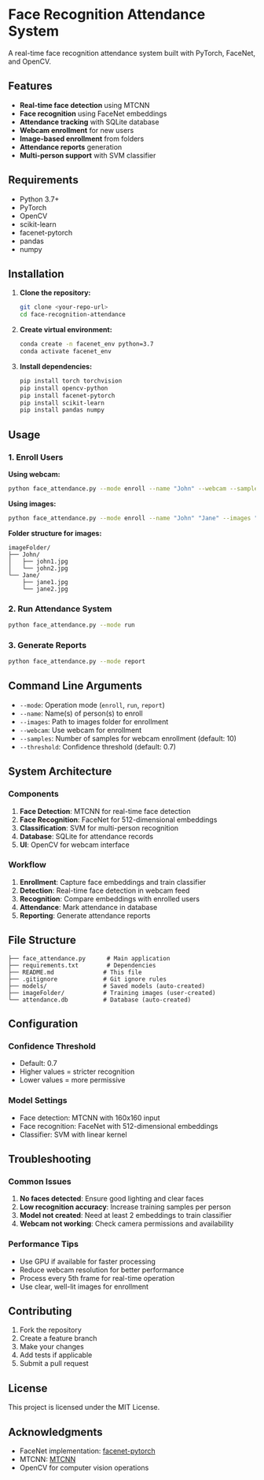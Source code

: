 # Face Recognition Attendance System

A real-time face recognition attendance system built with PyTorch, FaceNet, and OpenCV.

## Features

- **Real-time face detection** using MTCNN
- **Face recognition** using FaceNet embeddings
- **Attendance tracking** with SQLite database
- **Webcam enrollment** for new users
- **Image-based enrollment** from folders
- **Attendance reports** generation
- **Multi-person support** with SVM classifier

## Requirements

- Python 3.7+
- PyTorch
- OpenCV
- scikit-learn
- facenet-pytorch
- pandas
- numpy

## Installation

1. **Clone the repository:**
   ```bash
   git clone <your-repo-url>
   cd face-recognition-attendance
   ```

2. **Create virtual environment:**
   ```bash
   conda create -n facenet_env python=3.7
   conda activate facenet_env
   ```

3. **Install dependencies:**
   ```bash
   pip install torch torchvision
   pip install opencv-python
   pip install facenet-pytorch
   pip install scikit-learn
   pip install pandas numpy
   ```

## Usage

### 1. Enroll Users

**Using webcam:**
```bash
python face_attendance.py --mode enroll --name "John" --webcam --samples 5
```

**Using images:**
```bash
python face_attendance.py --mode enroll --name "John" "Jane" --images "imageFolder"
```

**Folder structure for images:**
```
imageFolder/
├── John/
│   ├── john1.jpg
│   └── john2.jpg
└── Jane/
    ├── jane1.jpg
    └── jane2.jpg
```

### 2. Run Attendance System

```bash
python face_attendance.py --mode run
```

### 3. Generate Reports

```bash
python face_attendance.py --mode report
```

## Command Line Arguments

- `--mode`: Operation mode (`enroll`, `run`, `report`)
- `--name`: Name(s) of person(s) to enroll
- `--images`: Path to images folder for enrollment
- `--webcam`: Use webcam for enrollment
- `--samples`: Number of samples for webcam enrollment (default: 10)
- `--threshold`: Confidence threshold (default: 0.7)

## System Architecture

### Components

1. **Face Detection**: MTCNN for real-time face detection
2. **Face Recognition**: FaceNet for 512-dimensional embeddings
3. **Classification**: SVM for multi-person recognition
4. **Database**: SQLite for attendance records
5. **UI**: OpenCV for webcam interface

### Workflow

1. **Enrollment**: Capture face embeddings and train classifier
2. **Detection**: Real-time face detection in webcam feed
3. **Recognition**: Compare embeddings with enrolled users
4. **Attendance**: Mark attendance in database
5. **Reporting**: Generate attendance reports

## File Structure

```
├── face_attendance.py      # Main application
├── requirements.txt        # Dependencies
├── README.md              # This file
├── .gitignore             # Git ignore rules
├── models/                # Saved models (auto-created)
├── imageFolder/           # Training images (user-created)
└── attendance.db          # Database (auto-created)
```

## Configuration

### Confidence Threshold
- Default: 0.7
- Higher values = stricter recognition
- Lower values = more permissive

### Model Settings
- Face detection: MTCNN with 160x160 input
- Face recognition: FaceNet with 512-dimensional embeddings
- Classifier: SVM with linear kernel

## Troubleshooting

### Common Issues

1. **No faces detected**: Ensure good lighting and clear faces
2. **Low recognition accuracy**: Increase training samples per person
3. **Model not created**: Need at least 2 embeddings to train classifier
4. **Webcam not working**: Check camera permissions and availability

### Performance Tips

- Use GPU if available for faster processing
- Reduce webcam resolution for better performance
- Process every 5th frame for real-time operation
- Use clear, well-lit images for enrollment

## Contributing

1. Fork the repository
2. Create a feature branch
3. Make your changes
4. Add tests if applicable
5. Submit a pull request

## License

This project is licensed under the MIT License.

## Acknowledgments

- FaceNet implementation: [facenet-pytorch](https://github.com/timesler/facenet-pytorch)
- MTCNN: [MTCNN](https://github.com/ipazc/mtcnn)
- OpenCV for computer vision operations 